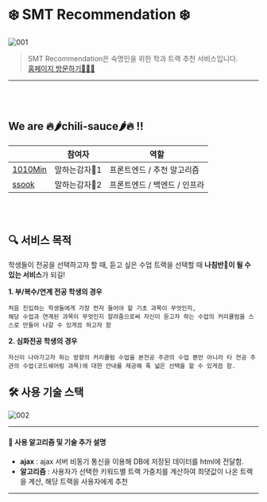 # ❄️ SMT Recommendation ❄️
![001](https://user-images.githubusercontent.com/60427387/140635410-f3200858-a84d-44a0-8603-73f8677954af.png)

> SMT Recommendation은 숙명인을 위한 학과 트랙 추천 서비스입니다.    
[홈페이지 방문하기🚶🏻‍♀️](http://sm-track.site/)

---

<br><br>
    
    
## We are 🔥🌶chili-sauce🌶🔥 !!
|     |참여자|역할|
|------|---|---|
|[1010Min](https://github.com/1010Min)|말하는감자🥔1|프론트엔드 / 추천 알고리즘|
|[ssook](https://github.com/ssook1222)|말하는감자🥔2|프론트엔드 / 백엔드 / 인프라|

<br><br>

## 🔍 서비스 목적

학생들이 전공을 선택하고자 할 때, 듣고 싶은 수업 트랙을 선택할 때 **나침반🧭이 될 수 있는 서비스**가 되길!

**1. 부/복수/연계 전공 학생의 경우**
    
    처음 진입하는 학생들에게 가장 먼저 들어야 할 기초 과목이 무엇인지,     
    해당 수업과 연계된 과목이 무엇인지 알려줌으로써 자신이 듣고자 하는 수업의 커리큘럼을 스스로 만들어 나갈 수 있게끔 하고자 함
    
**2. 심화전공 학생의 경우**
    
    자신이 나아가고자 하는 방향의 커리큘럼 수업을 본전공 주관의 수업 뿐만 아니라 타 전공 주관의 수업(코드쉐어링 과목)에 대한 안내를 제공해 폭 넓은 선택을 할 수 있게끔 함.


## 🛠 사용 기술 스택
![002](https://user-images.githubusercontent.com/60427387/140635852-044741b1-1147-4b5e-8a28-c9dd4ddafa8c.png)

---
#### 📝 사용 알고리즘 및 기술 추가 설명
- **ajax** : ajax 서버 비동기 통신을 이용해 DB에 저장된 데이터를 html에 전달함.
- **알고리즘** : 사용자가 선택한 키워드별 트랙 가중치를 계산하여 최댓값이 나온 트랙을 계산, 해당 트랙을 사용자에게 추천
---



